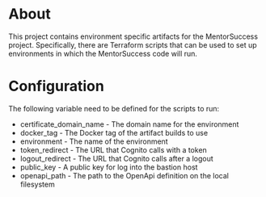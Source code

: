 # About #

This project contains environment specific artifacts for the MentorSuccess
project. Specifically, there are Terraform scripts that can be used to set
up environments in which the MentorSuccess code will run.

# Configuration #

The following variable need to be defined for the scripts to run:

* certificate_domain_name - The domain name for the environment
* docker_tag - The Docker tag of the artifact builds to use
* environment - The name of the environment
* token_redirect - The URL that Cognito calls with a token
* logout_redirect - The URL that Cognito calls after a logout
* public_key - A public key for log into the bastion host
* openapi_path - The path to the OpenApi definition on the local filesystem
